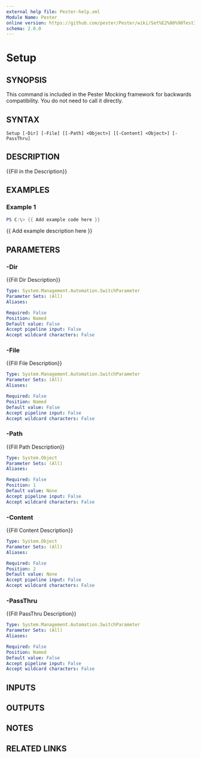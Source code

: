 ```yaml
---
external help file: Pester-help.xml
Module Name: Pester
online version: https://github.com/pester/Pester/wiki/Set%E2%80%90TestInconclusive
schema: 2.0.0
---
```


# Setup

## SYNOPSIS

This command is included in the Pester Mocking framework for backwards compatibility.
You do not need to call it directly.

## SYNTAX

```
Setup [-Dir] [-File] [[-Path] <Object>] [[-Content] <Object>] [-PassThru]
```

## DESCRIPTION

{{Fill in the Description}}

## EXAMPLES

### Example 1

```powershell
PS C:\> {{ Add example code here }}
```

{{ Add example description here }}

## PARAMETERS

### -Dir

{{Fill Dir Description}}

```yaml
Type: System.Management.Automation.SwitchParameter
Parameter Sets: (All)
Aliases:

Required: False
Position: Named
Default value: False
Accept pipeline input: False
Accept wildcard characters: False
```

### -File

{{Fill File Description}}

```yaml
Type: System.Management.Automation.SwitchParameter
Parameter Sets: (All)
Aliases:

Required: False
Position: Named
Default value: False
Accept pipeline input: False
Accept wildcard characters: False
```

### -Path

{{Fill Path Description}}

```yaml
Type: System.Object
Parameter Sets: (All)
Aliases:

Required: False
Position: 1
Default value: None
Accept pipeline input: False
Accept wildcard characters: False
```

### -Content

{{Fill Content Description}}

```yaml
Type: System.Object
Parameter Sets: (All)
Aliases:

Required: False
Position: 2
Default value: None
Accept pipeline input: False
Accept wildcard characters: False
```

### -PassThru

{{Fill PassThru Description}}

```yaml
Type: System.Management.Automation.SwitchParameter
Parameter Sets: (All)
Aliases:

Required: False
Position: Named
Default value: False
Accept pipeline input: False
Accept wildcard characters: False
```

## INPUTS

## OUTPUTS

## NOTES

## RELATED LINKS
